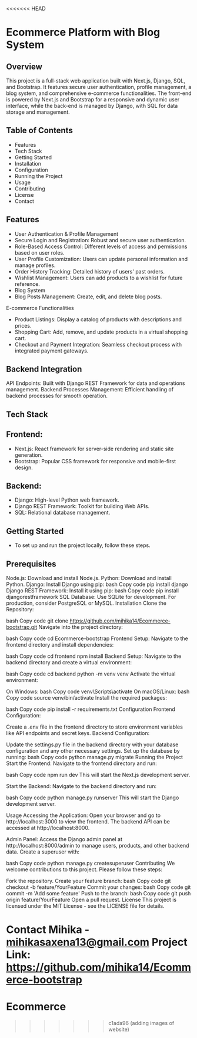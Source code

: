 <<<<<<< HEAD
# Ecommerce Platform with Blog System
## Overview 
This project is a full-stack web application built with Next.js, Django, SQL, and Bootstrap. It features secure user authentication, profile management, a blog system, and comprehensive e-commerce functionalities. The front-end is powered by Next.js and Bootstrap for a responsive and dynamic user interface, while the back-end is managed by Django, with SQL for data storage and management.

## Table of Contents
- Features
- Tech Stack
- Getting Started
- Installation
- Configuration
- Running the Project
- Usage
- Contributing
- License
- Contact

## Features
- User Authentication & Profile Management
- Secure Login and Registration: Robust and secure user authentication.
- Role-Based Access Control: Different levels of access and permissions based on user roles.
- User Profile Customization: Users can update personal information and manage profiles.
- Order History Tracking: Detailed history of users' past orders.
- Wishlist Management: Users can add products to a wishlist for future reference.
- Blog System
- Blog Posts Management: Create, edit, and delete blog posts.

E-commerce Functionalities
- Product Listings: Display a catalog of products with descriptions and prices.
- Shopping Cart: Add, remove, and update products in a virtual shopping cart.
- Checkout and Payment Integration: Seamless checkout process with integrated payment gateways.

## Backend Integration
API Endpoints: Built with Django REST Framework for data and operations management.
Backend Processes Management: Efficient handling of backend processes for smooth operation.

## Tech Stack
## Frontend:

- Next.js: React framework for server-side rendering and static site generation.
- Bootstrap: Popular CSS framework for responsive and mobile-first design.

## Backend:
- Django: High-level Python web framework.
- Django REST Framework: Toolkit for building Web APIs.
- SQL: Relational database management.
  
## Getting Started
- To set up and run the project locally, follow these steps.

## Prerequisites
Node.js: Download and install Node.js.
Python: Download and install Python.
Django: Install Django using pip:
bash
Copy code
pip install django
Django REST Framework: Install it using pip:
bash
Copy code
pip install djangorestframework
SQL Database: Use SQLite for development. For production, consider PostgreSQL or MySQL.
Installation
Clone the Repository:

bash
Copy code
git clone https://github.com/mihika14/Ecommerce-bootstrap.git
Navigate into the project directory:

bash
Copy code
cd Ecommerce-bootstrap
Frontend Setup:
Navigate to the frontend directory and install dependencies:

bash
Copy code
cd frontend
npm install
Backend Setup:
Navigate to the backend directory and create a virtual environment:

bash
Copy code
cd backend
python -m venv venv
Activate the virtual environment:

On Windows:
bash
Copy code
venv\Scripts\activate
On macOS/Linux:
bash
Copy code
source venv/bin/activate
Install the required packages:

bash
Copy code
pip install -r requirements.txt
Configuration
Frontend Configuration:

Create a .env file in the frontend directory to store environment variables like API endpoints and secret keys.
Backend Configuration:

Update the settings.py file in the backend directory with your database configuration and any other necessary settings.
Set up the database by running:
bash
Copy code
python manage.py migrate
Running the Project
Start the Frontend:
Navigate to the frontend directory and run:

bash
Copy code
npm run dev
This will start the Next.js development server.

Start the Backend:
Navigate to the backend directory and run:

bash
Copy code
python manage.py runserver
This will start the Django development server.

Usage
Accessing the Application:
Open your browser and go to http://localhost:3000 to view the frontend.
The backend API can be accessed at http://localhost:8000.

Admin Panel:
Access the Django admin panel at http://localhost:8000/admin to manage users, products, and other backend data. Create a superuser with:

bash
Copy code
python manage.py createsuperuser
Contributing
We welcome contributions to this project. Please follow these steps:

Fork the repository.
Create your feature branch:
bash
Copy code
git checkout -b feature/YourFeature
Commit your changes:
bash
Copy code
git commit -m 'Add some feature'
Push to the branch:
bash
Copy code
git push origin feature/YourFeature
Open a pull request.
License
This project is licensed under the MIT License - see the LICENSE file for details.

Contact
Mihika - mihikasaxena13@gmail.com
Project Link: https://github.com/mihika14/Ecommerce-bootstrap
=======
# Ecommerce
>>>>>>> c1ada96 (adding images of website)
